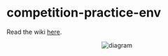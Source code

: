 # competition-practice-env
Read the wiki [here](https://github.com/picatz/competition-practice-env/wiki/Useful-Resources).

<p align="center">
  <img alt="diagram" src="https://github.com/picatz/competition-practice-env/blob/master/diagram.png"/>
<p>
